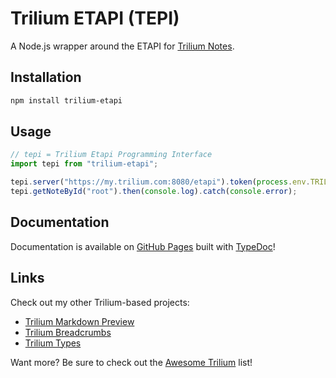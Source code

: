 # Trilium ETAPI (TEPI)

A Node.js wrapper around the ETAPI for [Trilium Notes](https://github.com/zadam/trilium).

## Installation

```sh
npm install trilium-etapi
```

## Usage

```js
// tepi = Trilium Etapi Programming Interface
import tepi from "trilium-etapi";

tepi.server("https://my.trilium.com:8080/etapi").token(process.env.TRILIUM_TOKEN);
tepi.getNoteById("root").then(console.log).catch(console.error);
```

## Documentation

Documentation is available on [GitHub Pages](https://rauenzi.github.io/trilium-etapi) built with [TypeDoc](https://typedoc.org)!

## Links

Check out my other Trilium-based projects:
- [Trilium Markdown Preview](https://github.com/rauenzi/Trilium-MarkdownPreview/)
- [Trilium Breadcrumbs](https://github.com/rauenzi/Trilium-Breadcrumbs)
- [Trilium Types](https://github.com/rauenzi/trilium-types)

Want more? Be sure to check out the [Awesome Trilium](https://github.com/Nriver/awesome-trilium) list!